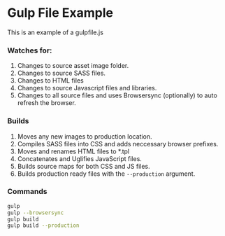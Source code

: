 # Gulp File Example

This is an example of a gulpfile.js

### Watches for:
1. Changes to source asset image folder.
2. Changes to source SASS files.
3. Changes to HTML files
4. Changes to source Javascript files and libraries.
5. Changes to all source files and uses Browsersync (optionally) to auto refresh the browser.

### Builds
1. Moves any new images to production location.
2. Compiles SASS files into CSS and adds neccessary browser prefixes.
3. Moves and renames HTML files to *.tpl
4. Concatenates and Uglifies JavaScript files.
5. Builds source maps for both CSS and JS files.
6. Builds production ready files with the `--production` argument.

### Commands
```bash
gulp
gulp --browsersync
gulp build
gulp build --production
```

